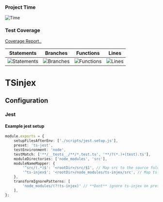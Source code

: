 ### Project Time

![Time](https://waka.mpassarello.de/api/badge/MaxP/interval:any/project:TSinjex?label=Project%20time)

### Test Coverage

[Coverage Report..](https://pxammaxp.github.io/TSinjex/coverage/lcov-report/index.html)

| Statements                  | Branches                | Functions                 | Lines             |
| --------------------------- | ----------------------- | ------------------------- | ----------------- |
| ![Statements](https://pxammaxp.github.io/TSinjex/coverage/badges/badge-statements.svg) | ![Branches](https://pxammaxp.github.io/TSinjex/coverage/badges/badge-branches.svg) | ![Functions](https://pxammaxp.github.io/TSinjex/coverage/badges/badge-functions.svg) | ![Lines](https://pxammaxp.github.io/TSinjex/coverage/badges/badge-lines.svg) |


# TSinjex

## Configuration

### Jest

#### Example jest setup

```ts
module.exports = {
    setupFilesAfterEnv: ['./scripts/jest.setup.js'],
    preset: 'ts-jest',
    testEnvironment: 'node',
    testMatch: ['**/__tests__/**/*.test.ts', '**/?(*.)+(test).ts'],
    moduleDirectories: ['node_modules', 'src'],
    moduleNameMapper: {
        '^src/(.*)$': '<rootDir>/src/$1', // Map src to the source folder
        '^ts-injex$': '<rootDir>/node_modules/ts-injex/src', // Map ts-injex to the source folder
    },
    transformIgnorePatterns: [
        'node_modules/(?!ts-injex)' // **Dont** ignore ts-injex on preset `ts-jest`
    ],
};
```